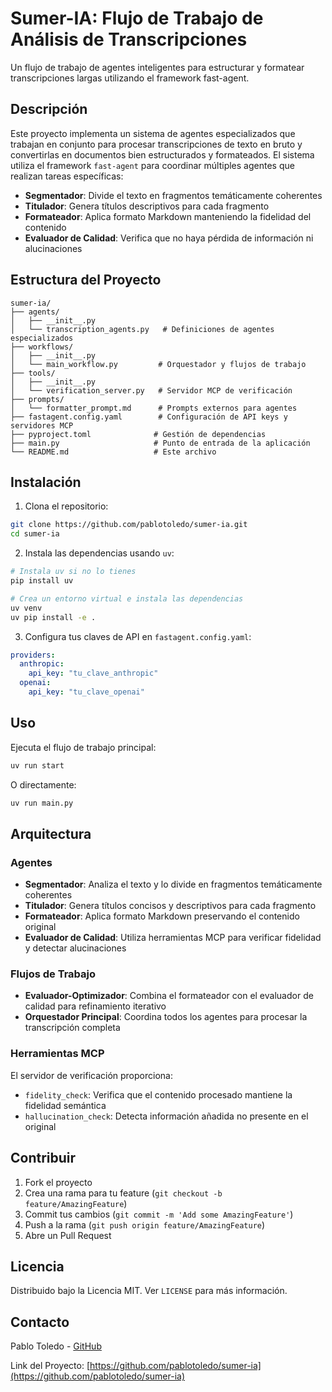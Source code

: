 # Sumer-IA: Flujo de Trabajo de Análisis de Transcripciones

Un flujo de trabajo de agentes inteligentes para estructurar y formatear transcripciones largas utilizando el framework fast-agent.

## Descripción

Este proyecto implementa un sistema de agentes especializados que trabajan en conjunto para procesar transcripciones de texto en bruto y convertirlas en documentos bien estructurados y formateados. El sistema utiliza el framework `fast-agent` para coordinar múltiples agentes que realizan tareas específicas:

- **Segmentador**: Divide el texto en fragmentos temáticamente coherentes
- **Titulador**: Genera títulos descriptivos para cada fragmento
- **Formateador**: Aplica formato Markdown manteniendo la fidelidad del contenido
- **Evaluador de Calidad**: Verifica que no haya pérdida de información ni alucinaciones

## Estructura del Proyecto

```
sumer-ia/
├── agents/
│   ├── __init__.py
│   └── transcription_agents.py   # Definiciones de agentes especializados
├── workflows/
│   ├── __init__.py
│   └── main_workflow.py         # Orquestador y flujos de trabajo
├── tools/
│   ├── __init__.py
│   └── verification_server.py   # Servidor MCP de verificación
├── prompts/
│   └── formatter_prompt.md      # Prompts externos para agentes
├── fastagent.config.yaml        # Configuración de API keys y servidores MCP
├── pyproject.toml              # Gestión de dependencias
├── main.py                     # Punto de entrada de la aplicación
└── README.md                   # Este archivo
```

## Instalación

1. Clona el repositorio:
```bash
git clone https://github.com/pablotoledo/sumer-ia.git
cd sumer-ia
```

2. Instala las dependencias usando `uv`:
```bash
# Instala uv si no lo tienes
pip install uv

# Crea un entorno virtual e instala las dependencias
uv venv
uv pip install -e .
```

3. Configura tus claves de API en `fastagent.config.yaml`:
```yaml
providers:
  anthropic:
    api_key: "tu_clave_anthropic"
  openai:
    api_key: "tu_clave_openai"
```

## Uso

Ejecuta el flujo de trabajo principal:

```bash
uv run start
```

O directamente:
```bash
uv run main.py
```

## Arquitectura

### Agentes

- **Segmentador**: Analiza el texto y lo divide en fragmentos temáticamente coherentes
- **Titulador**: Genera títulos concisos y descriptivos para cada fragmento
- **Formateador**: Aplica formato Markdown preservando el contenido original
- **Evaluador de Calidad**: Utiliza herramientas MCP para verificar fidelidad y detectar alucinaciones

### Flujos de Trabajo

- **Evaluador-Optimizador**: Combina el formateador con el evaluador de calidad para refinamiento iterativo
- **Orquestador Principal**: Coordina todos los agentes para procesar la transcripción completa

### Herramientas MCP

El servidor de verificación proporciona:
- `fidelity_check`: Verifica que el contenido procesado mantiene la fidelidad semántica
- `hallucination_check`: Detecta información añadida no presente en el original

## Contribuir

1. Fork el proyecto
2. Crea una rama para tu feature (`git checkout -b feature/AmazingFeature`)
3. Commit tus cambios (`git commit -m 'Add some AmazingFeature'`)
4. Push a la rama (`git push origin feature/AmazingFeature`)
5. Abre un Pull Request

## Licencia

Distribuido bajo la Licencia MIT. Ver `LICENSE` para más información.

## Contacto

Pablo Toledo - [GitHub](https://github.com/pablotoledo)

Link del Proyecto: [https://github.com/pablotoledo/sumer-ia](https://github.com/pablotoledo/sumer-ia)